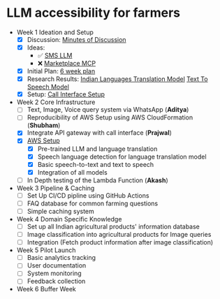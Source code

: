 # LLM accessibility for farmers

- Week 1 Ideation and Setup
  - [x] Discussion: [Minutes of Discussion](docs/Minutes-of-Discussion/README.md)
  - [x] Ideas:
    - ✅ [SMS LLM](docs/SMS_LLM.pdf)
    - ❌ [Marketplace MCP](docs/MarketplaceMCP.pdf)
  - [x] Initial Plan: [6 week plan](docs/6_week_plan.pdf)
  - [x] Research Results: [Indian Languages Translation Model](docs/Translate-100-languages) [Text To Speech Model](docs/Text-To-Speech-Unlimited)
  - [x] Setup: [Call Interface Setup](Call-Interface/README.md)

- Week 2 Core Infrastructure
  - [ ] Text, Image, Voice query system via WhatsApp (**Aditya**)
  - [ ] Reproducibility of AWS Setup using AWS CloudFormation (**Shubham**)
  - [x] Integrate API gateway with call interface (**Prajwal**)
  - [x] [AWS Setup](AWS)
    - [x] Pre-trained LLM and language translation
    - [x] Speech language detection for language translation model
    - [x] Basic speech-to-text and text to speech
    - [x] Integration of all models
  - [ ] In Depth testing of the Lambda Function (**Akash**)
- Week 3 Pipeline & Caching
  - [ ] Set Up CI/CD pipline using GitHub Actions
  - [ ] FAQ database for common farming questions
  - [ ] Simple caching system
- Week 4 Domain Specific Knowledge
  - [ ] Set up all Indian agricultural products' information database
  - [ ] Image classification into agricultural products for Image queries
  - [ ] Integration (Fetch product information after image classification)
- Week 5 Pilot Launch
  - [ ] Basic analytics tracking
  - [ ] User documentation
  - [ ] System monitoring
  - [ ] Feedback collection
- Week 6 Buffer Week
